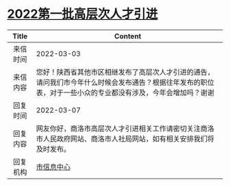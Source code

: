 # <a href="http://www.shangluo.gov.cn/zmhd/ldxxxx.jsp?urltype=leadermail.LeaderMailContentUrl&wbtreeid=1112&leadermailid=8759">2022第一批高层次人才引进</a>
|Title|Content|
|:---:|---|
|来信时间|2022-03-03|
|来信内容|您好！陕西省其他市区相继发布了高层次人才引进的通告，请问我们市今年什么时候会发布通告？根据往年发布的职位表，对于一些小众的专业都没有涉及，今年会增加吗？谢谢|
|回复时间|2022-03-07|
|回复内容|网友你好，商洛市高层次人才引进相关工作请密切关注商洛市人民政府网站、商洛市人社局网站，如有相关安排我们将及时发布。|
|回复机构|<a href="../../categories/agencies/市信息中心.md">市信息中心</a>|
